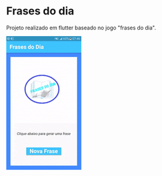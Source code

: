  # Frases do dia
 
 Projeto realizado em flutter baseado no jogo "frases do dia".
 
 ![Demonstração](https://github.com/Rafael-Yokoyama/curso-flutter/blob/master/Animated%20GIF-downsized.gif)
